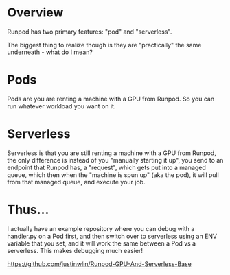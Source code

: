 # Overview

Runpod has two primary features: "pod" and "serverless".

The biggest thing to realize though is they are "practically" the same underneath - what do I mean?

# Pods
Pods are you are renting a machine with a GPU from Runpod. So you can run whatever workload you want on it.

# Serverless

Serverless is that you are still renting a machine with a GPU from Runpod, the only difference is instead of you "manually starting it up", you send to an endpoint that Runpod has, a "request", which gets put into a managed queue, which then when the "machine is spun up" (aka the pod), it will pull from that managed queue, and execute your job.

# Thus...
I actually have an example repository where you can debug with a handler.py on a Pod first, and then switch over to serverless using an ENV variable that you set, and it will work the same between a Pod vs a serverless. This makes debugging much easier!

https://github.com/justinwlin/Runpod-GPU-And-Serverless-Base